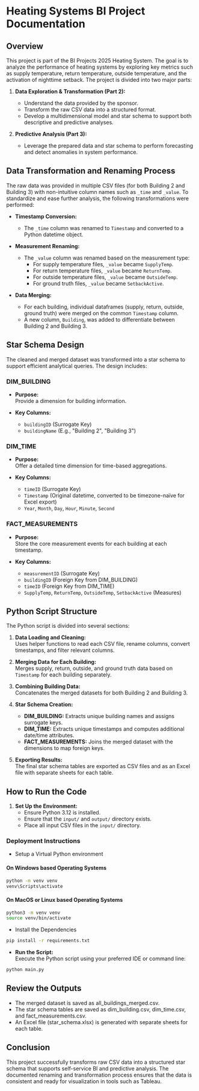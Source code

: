 # Heating Systems BI Project Documentation

## Overview

This project is part of the BI Projects 2025 Heating System. The goal is to analyze the performance of heating systems by exploring key metrics such as supply temperature, return temperature, outside temperature, and the activation of nighttime setback. The project is divided into two major parts:

1. **Data Exploration & Transformation (Part 2):**  
   - Understand the data provided by the sponsor.
   - Transform the raw CSV data into a structured format.
   - Develop a multidimensional model and star schema to support both descriptive and predictive analyses.

2. **Predictive Analysis (Part 3):**  
   - Leverage the prepared data and star schema to perform forecasting and detect anomalies in system performance.

## Data Transformation and Renaming Process

The raw data was provided in multiple CSV files (for both Building 2 and Building 3) with non-intuitive column names such as `_time` and `_value`. To standardize and ease further analysis, the following transformations were performed:

- **Timestamp Conversion:**  
  - The `_time` column was renamed to `Timestamp` and converted to a Python datetime object.
  
- **Measurement Renaming:**  
  - The `_value` column was renamed based on the measurement type:
    - For supply temperature files, `_value` became `SupplyTemp`.
    - For return temperature files, `_value` became `ReturnTemp`.
    - For outside temperature files, `_value` became `OutsideTemp`.
    - For ground truth files, `_value` became `SetbackActive`.

- **Data Merging:**  
  - For each building, individual dataframes (supply, return, outside, ground truth) were merged on the common `Timestamp` column.
  - A new column, `Building`, was added to differentiate between Building 2 and Building 3.

## Star Schema Design

The cleaned and merged dataset was transformed into a star schema to support efficient analytical queries. The design includes:

### DIM_BUILDING

- **Purpose:**  
  Provide a dimension for building information.
  
- **Key Columns:**  
  - `buildingID` (Surrogate Key)
  - `buildingName` (E.g., "Building 2", "Building 3")

### DIM_TIME

- **Purpose:**  
  Offer a detailed time dimension for time-based aggregations.
  
- **Key Columns:**  
  - `timeID` (Surrogate Key)
  - `Timestamp` (Original datetime, converted to be timezone-naïve for Excel export)
  - `Year`, `Month`, `Day`, `Hour`, `Minute`, `Second`

### FACT_MEASUREMENTS

- **Purpose:**  
  Store the core measurement events for each building at each timestamp.
  
- **Key Columns:**  
  - `measurementID` (Surrogate Key)
  - `buildingID` (Foreign Key from DIM_BUILDING)
  - `timeID` (Foreign Key from DIM_TIME)
  - `SupplyTemp`, `ReturnTemp`, `OutsideTemp`, `SetbackActive` (Measures)

## Python Script Structure

The Python script is divided into several sections:

1. **Data Loading and Cleaning:**  
   Uses helper functions to read each CSV file, rename columns, convert timestamps, and filter relevant columns.

2. **Merging Data for Each Building:**  
   Merges supply, return, outside, and ground truth data based on `Timestamp` for each building separately.

3. **Combining Building Data:**  
   Concatenates the merged datasets for both Building 2 and Building 3.

4. **Star Schema Creation:**  
   - **DIM_BUILDING:** Extracts unique building names and assigns surrogate keys.
   - **DIM_TIME:** Extracts unique timestamps and computes additional date/time attributes.
   - **FACT_MEASUREMENTS:** Joins the merged dataset with the dimensions to map foreign keys.

5. **Exporting Results:**  
   The final star schema tables are exported as CSV files and as an Excel file with separate sheets for each table.

## How to Run the Code

1. **Set Up the Environment:**  
   - Ensure Python 3.12 is installed.
   - Ensure that the `input/` and `output/` directory exists.
   - Place all input CSV files in the `input/` directory.

### Deployment Instructions

- Setup a Virtual Python environment

#### On Windows based Operating Systems
```bash
python -m venv venv
venv\Scripts\activate
```
#### On MacOS or Linux based Operating Systems
```bash
python3 -m venv venv
source venv/bin/activate
```

- Install the Dependencies
```bash
pip install -r requirements.txt
```

- **Run the Script:**  
   Execute the Python script using your preferred IDE or command line:
```bash
python main.py
```
## Review the Outputs
   - The merged dataset is saved as all_buildings_merged.csv.
   - The star schema tables are saved as dim_building.csv, dim_time.csv, and fact_measurements.csv.
   - An Excel file (star_schema.xlsx) is generated with separate sheets for each table.

## Conclusion
This project successfully transforms raw CSV data into a structured star schema that supports self-service BI and predictive analysis. The documented renaming and transformation process ensures that the data is consistent and ready for visualization in tools such as Tableau.